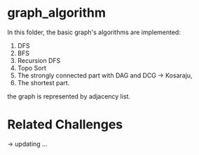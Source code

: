 # graph_algorithm

In this folder, the basic graph's algorithms are implemented:
1. DFS
2. BFS
3. Recursion DFS
4. Topo Sort
5. The strongly connected part with DAG and DCG -> Kosaraju,
6. The shortest part.

the graph is represented by adjacency list.

# Related Challenges
-> updating ...
